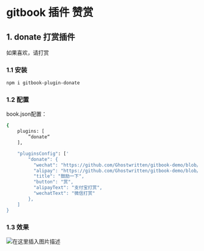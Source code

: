 #  gitbook 插件 赞赏

##   1. donate 打赏插件
如果喜欢，请打赏
###  1.1 安装

```bash
npm i gitbook-plugin-donate
```

### 1.2 配置
book.json配置：
```bash
{
    plugins: [
        ”donate“
    ],

    "pluginsConfig": ['
        "donate": {
          "wechat": "https://github.com/Ghostwritten/gitbook-demo/blob/gh-pages/img/aplipay.png?raw=true",
          "alipay": "https://github.com/Ghostwritten/gitbook-demo/blob/gh-pages/img/wechat.png?raw=true",
          "title": "鼓励一下",
          "button": "赏",
          "alipayText": "支付宝打赏",
          "wechatText": "微信打赏"
        },
    ]
}
```
###  1.3 效果
![在这里插入图片描述](https://i-blog.csdnimg.cn/blog_migrate/af7ff449977915e9a44f558910080fd3.png)

